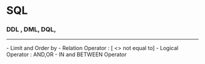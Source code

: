 # SQL

### DDL , DML, DQL,
<hr>
  - Limit and Order by
  - Relation Operator : [ <> not equal to] 
  - Logical Operator : AND,OR
  - IN and BETWEEN Operator
